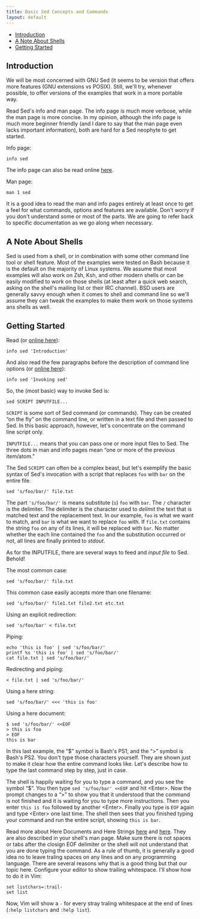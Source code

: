 ```yaml
---
title: Basic Sed Concepts and Commands
layout: default
---
```


<ul class='toc'>
 <li><a href='#introduction'>Introduction</a></li>
 <li><a href='#a-note-about-shells'>A Note About Shells</a></li>
 <li><a href='#getting-started'>Getting Started</a></li>
</ul>

## Introduction ##

We will be most concerned with GNU Sed (it seems to be version that offers more
features (GNU extensions vs POSIX). Still, we'll try, whenever possible, to
offer versions of the examples that work in a more portable way.



Read Sed's info and man page. The info page is much more verbose, while the man
page is more concise. In my opinion, although the info page is much more
beginner friendly (and I dare to say that the man page even lacks important
information), both are hard for a Sed neophyte to get started.

Info page:

    info sed

The info page can also be read online
[here](https://www.gnu.org/software/sed/manual/sed.html).

Man page:

    man 1 sed


It is a good idea to read the man and info pages entirely at least once
to get a feel for what commands, options and features are available. Don't
worry if you don't understand some or most of the parts. We are going to
refer back to specific documentation as we go along when necessary.

## A Note About Shells ##

Sed is used from a shell, or in combination with some other command line tool
or shell feature. Most of the examples were tested on Bash because it is the
default on the majority of Linux systems. We assume that most examples will
also work on Zsh, Ksh, and other modern shells or can be easily modified to
work on those shells (at least after a quick web search, asking on the shell's
mailing list or their IRC channel). BSD users are generally savvy enough when
it comes to shell and command line so we'll assume they can tweak the
examples to make them work on those systems ans shells as well.


## Getting Started ##

Read (or [online here](https://www.gnu.org/software/sed/manual/sed.html#Introduction)):

    info sed 'Introduction'

And also read the few paragraphs before the description of command line options
(or [online here](https://www.gnu.org/software/sed/manual/sed.html#Invoking-sed)):

    info sed 'Invoking sed'

So, the (most basic) way to invoke Sed is:

    sed SCRIPT INPUTFILE...


`SCRIPT` is some sort of Sed command (or commands). They can be created “on the
fly” on the command line, or written in a text file and then passed to Sed. In
this basic approach, however, let's concentrate on the command line script
only.

`INPUTFILE...` means that you can pass one or more input files to Sed. The
three dots in man and info pages mean “one or more of the previous item/atom.”

The Sed `SCRIPT` can often be a complex beast, but let's exemplify the basic
syntax of Sed's invocation with a script that replaces `foo` with `bar` on
the entire file.

    sed 's/foo/bar/' file.txt

The part `'s/foo/bar/'` is means substitute (`s`) `foo` with `bar`. The `/`
character is the delimiter. The delimiter is the character used to *delimit*
the text that is matched text and the replacement text. In our example, `foo`
is what we want to match, and `bar` is what we want to replace `foo` with. If
`file.txt` contains the string `foo` on any of its lines, it will be replaced
with `bar`. No matter whether the each line contained the `foo` and the
substitution occurred or not, all lines are finally printed to *stdout*.


As for the INPUTFILE, there are several ways to feed and *input file* to Sed.
Behold!

The most common case:

    sed 's/foo/bar/' file.txt

This common case easily accepts more than one filename:

    sed 's/foo/bar/' file1.txt file2.txt etc.txt

Using an explicit redirection:

    sed 's/foo/bar' < file.txt

Piping:

    echo 'this is foo' | sed 's/foo/bar/'
    printf %s 'this is foo' | sed 's/foo/bar/'
    cat file.txt | sed 's/foo/bar/'


Redirecting and piping:

    < file.txt | sed 's/foo/bar/'


Using a here string:

    sed 's/foo/bar/' <<< 'this is foo'


Using a here document:

    $ sed 's/foo/bar/' <<EOF
    > this is foo
    > EOF
    this is bar

In this last example, the “$” symbol is Bash's PS1, and the “&gt;” symbol is
Bash's PS2. You don't type those characters yourself. They are shown just to
make it clear how the entire command looks like. Let's describe how to type
the last command step by step, just in case.

The shell is happily waiting for you to type a command, and you see the symbol
“$”. You then type `sed 's/foo/bar' <<EOF` and hit &lt;Enter&gt;. Now the
prompt changes to a “&gt;” to show you that it understood that the command is
not finished and it is waiting for you to type more instructions. Then you
enter `this is foo` followed by another &lt;Enter&gt;. Finally you type
is `EOF` again and type &lt;Enter&gt; one last time. The shell then sees that
you finished typing your command and run the entire script, showing `this is
bar`.

Read more about Here Documents and Here Strings
[here](http://mywiki.wooledge.org/HereDocument) and
[here](http://tldp.org/LDP/abs/html/here-docs.html). They are also described
in your shell's man page. Make sure there is not spaces or tabs after the
closign EOF delimiter or the shell will not understand that you are done typing
the command. As a rule of thumb, it is generally a good idea no to leave
traling spaces on any lines and on any programming language. There are several
reasons why that is a good thing but that our topic here. Configure your editor
to show trailing whitespace. I'll show how to do it in Vim:

    set listchars=:trail-
    set list

Now, Vim will show a `-` for every stray traling whitespace at the
end of lines (`:help listchars` and `:help list`).




